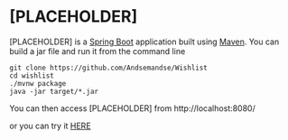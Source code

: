 # [PLACEHOLDER]
[PLACEHOLDER] is a [Spring Boot](https://spring.io/guides/gs/spring-boot) application built using [Maven](https://spring.io/guides/gs/maven/). You can build a jar file and run it from the command line

```
git clone https://github.com/Andsemandse/Wishlist
cd wishlist
./mvnw package
java -jar target/*.jar
```

You can then access [PLACEHOLDER] from http://localhost:8080/

or you can try it [HERE](projecteks.azurewebsites.net)